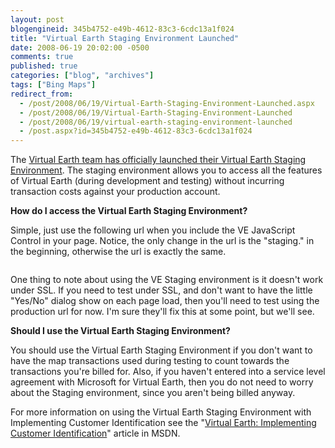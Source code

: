 ```yaml
---
layout: post
blogengineid: 345b4752-e49b-4612-83c3-6cdc13a1f024
title: "Virtual Earth Staging Environment Launched"
date: 2008-06-19 20:02:00 -0500
comments: true
published: true
categories: ["blog", "archives"]
tags: ["Bing Maps"]
redirect_from: 
  - /post/2008/06/19/Virtual-Earth-Staging-Environment-Launched.aspx
  - /post/2008/06/19/Virtual-Earth-Staging-Environment-Launched
  - /post/2008/06/19/virtual-earth-staging-environment-launched
  - /post.aspx?id=345b4752-e49b-4612-83c3-6cdc13a1f024
---
```

<!-- more -->

The <a href="http://blogs.msdn.com/virtualearth/archive/2008/06/19/virtual-earth-staging-environment.aspx">Virtual Earth team has officially launched their Virtual Earth Staging Environment</a>. The staging environment allows you to access all the features of Virtual Earth (during development and testing) without incurring transaction costs against your production account.

**How do I access the Virtual Earth Staging Environment?**

Simple, just use the following url when you include the VE JavaScript Control in your page. Notice, the only change in the url is the "staging." in the beginning, otherwise the url is exactly the same.
<pre class="brush: xml; first-line: 1; tab-size: 4; toolbar: false; "><script type="text/javascript" src="http://staging.dev.virtualearth.net/mapcontrol/mapcontrol.ashx?v=6.1"></script></pre>

One thing to note about using the VE Staging environment is it doesn't work under SSL. If you need to test under SSL, and don't want to have the little "Yes/No" dialog show on each page load, then you'll need to test using the production url for now. I'm sure they'll fix this at some point, but we'll see.

**Should I use the Virtual Earth Staging Environment?**

You should use the Virtual Earth Staging Environment if you don't want to have the map transactions used during testing to count towards the transactions you're billed for. Also, if you haven't entered into a service level agreement with Microsoft for Virtual Earth, then you do not need to worry about the Staging environment, since you aren't being billed anyway.

 

For more information on using the Virtual Earth Staging Environment with Implementing Customer Identification see the "<a href="http://msdn.microsoft.com/en-us/library/bb924353.aspx">Virtual Earth: Implementing Customer Identification</a>" article in MSDN.
